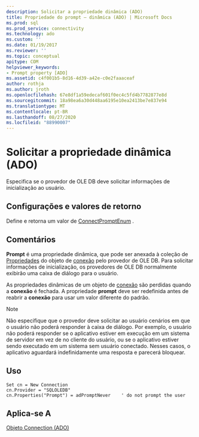 ```yaml
---
description: Solicitar a propriedade dinâmica (ADO)
title: Propriedade do prompt – dinâmica (ADO) | Microsoft Docs
ms.prod: sql
ms.prod_service: connectivity
ms.technology: ado
ms.custom: ''
ms.date: 01/19/2017
ms.reviewer: ''
ms.topic: conceptual
apitype: COM
helpviewer_keywords:
- Prompt property [ADO]
ms.assetid: c4f001b5-8d16-4d39-a42e-c0e2faaaceaf
author: rothja
ms.author: jroth
ms.openlocfilehash: 67e8df1a59edecaf601f0ec4c5fd4b7782877e8d
ms.sourcegitcommit: 18a98ea6a30d448aa6195e10ea2413be7e837e94
ms.translationtype: MT
ms.contentlocale: pt-BR
ms.lasthandoff: 08/27/2020
ms.locfileid: "88990007"
---
```

# <a name="prompt-property-dynamic-ado"></a>Solicitar a propriedade dinâmica (ADO)
Especifica se o provedor de OLE DB deve solicitar informações de inicialização ao usuário.  
  
## <a name="settings-and-return-values"></a>Configurações e valores de retorno  
 Define e retorna um valor de [ConnectPromptEnum](./connectpromptenum.md) .  
  
## <a name="remarks"></a>Comentários  
 **Prompt** é uma propriedade dinâmica, que pode ser anexada à coleção de [Propriedades](./properties-collection-ado.md) do objeto de [conexão](./connection-object-ado.md) pelo provedor de OLE DB. Para solicitar informações de inicialização, os provedores de OLE DB normalmente exibirão uma caixa de diálogo para o usuário.  
  
 As propriedades dinâmicas de um objeto de [conexão](./connection-object-ado.md) são perdidas quando a **conexão** é fechada. A propriedade **prompt** deve ser redefinida antes de reabrir a **conexão** para usar um valor diferente do padrão.  
  
> [!NOTE]
>  Não especifique que o provedor deve solicitar ao usuário cenários em que o usuário não poderá responder à caixa de diálogo. Por exemplo, o usuário não poderá responder se o aplicativo estiver em execução em um sistema de servidor em vez de no cliente do usuário, ou se o aplicativo estiver sendo executado em um sistema sem usuário conectado. Nesses casos, o aplicativo aguardará indefinidamente uma resposta e parecerá bloquear.  
  
## <a name="usage"></a>Uso  
  
```  
Set cn = New Connection  
cn.Provider = "SQLOLEDB"  
cn.Properties("Prompt") = adPromptNever    ' do not prompt the user  
```  
  
## <a name="applies-to"></a>Aplica-se A  
 [Objeto Connection (ADO)](./connection-object-ado.md)